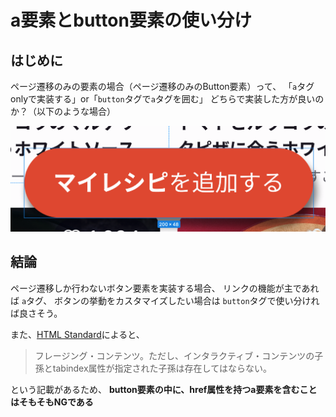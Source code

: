 # a要素とbutton要素の使い分け

## はじめに

ページ遷移のみの要素の場合（ページ遷移のみのButton要素）って、
「`a`タグonlyで実装する」or「`button`タグで`a`タグを囲む」
どちらで実装した方が良いのか？（以下のような場合）

![](assets/20230829185140.png)

## 結論

ページ遷移しか行わないボタン要素を実装する場合、
リンクの機能が主であれば `a`タグ、
ボタンの挙動をカスタマイズしたい場合は `button`タグで使い分ければ良さそう。

また、[HTML Standard](https://html.spec.whatwg.org/multipage/form-elements.html#the-button-element:~:text=%E3%83%95%E3%83%AC%E3%83%BC%E3%82%B8%E3%83%B3%E3%82%B0%E3%83%BB%E3%82%B3%E3%83%B3%E3%83%86%E3%83%B3%E3%83%84%E3%80%82%E3%81%9F%E3%81%A0%E3%81%97%E3%80%81%E3%82%A4%E3%83%B3%E3%82%BF%E3%83%A9%E3%82%AF%E3%83%86%E3%82%A3%E3%83%96%E3%83%BB%E3%82%B3%E3%83%B3%E3%83%86%E3%83%B3%E3%83%84%E3%81%AE%E5%AD%90%E5%AD%AB%E3%81%A8tabindex%E5%B1%9E%E6%80%A7%E3%81%8C%E6%8C%87%E5%AE%9A%E3%81%95%E3%82%8C%E3%81%9F%E5%AD%90%E5%AD%AB%E3%81%AF%E5%AD%98%E5%9C%A8%E3%81%97%E3%81%A6%E3%81%AF%E3%81%AA%E3%82%89%E3%81%AA%E3%81%84%E3%80%82)によると、

> フレージング・コンテンツ。ただし、インタラクティブ・コンテンツの子孫とtabindex属性が指定された子孫は存在してはならない。

という記載があるため、
**button要素の中に、href属性を持つa要素を含むことはそもそもNGである**
